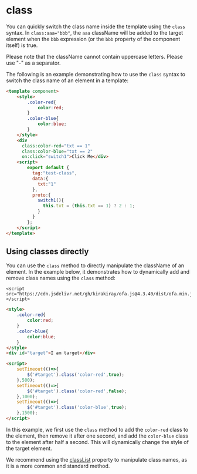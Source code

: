 # class

You can quickly switch the class name inside the template using the `class` syntax. In `class:aaa="bbb"`, the `aaa` className will be added to the target element when the `bbb` expression (or the `bbb` property of the component itself) is true.

Please note that the className cannot contain uppercase letters. Please use "-" as a separator.

The following is an example demonstrating how to use the `class` syntax to switch the class name of an element in a template:

<comp-viewer comp-name="test-class">

```html
<template component>
    <style>
        .color-red{
            color:red;
        }
        .color-blue{
            color:blue;
        }
    </style>
    <div 
      class:color-red="txt == 1" 
      class:color-blue="txt == 2" 
      on:click="switch1">Click Me</div>
    <script>
        export default {
          tag:"test-class",
          data:{
            txt:"1"
          },
          proto:{
            switch1(){
              this.txt = (this.txt == 1) ? 2 : 1;
            }
          }
        };
    </script>
</template>
```

</comp-viewer>

## Using classes directly

You can use the `class` method to directly manipulate the className of an element. In the example below, it demonstrates how to dynamically add and remove class names using the `class` method:

<html-viewer>

```
<script src="https://cdn.jsdelivr.net/gh/kirakiray/ofa.js@4.3.40/dist/ofa.min.js"></script>
```

```html
<style>
    .color-red{
        color:red;
    }
    .color-blue{
        color:blue;
    }
</style>
<div id="target">I am target</div>

<script>
    setTimeout(()=>{
        $('#target').class('color-red',true);
    },500);
    setTimeout(()=>{
        $('#target').class('color-red',false);
    },1000);
    setTimeout(()=>{
        $('#target').class('color-blue',true);
    },1500);
</script>
```

</html-viewer>


In this example, we first use the `class` method to add the `color-red` class to the element, then remove it after one second, and add the `color-blue` class to the element after half a second. This will dynamically change the style of the target element.

We recommend using the [classList](../props/class-list.md) property to manipulate class names, as it is a more common and standard method.